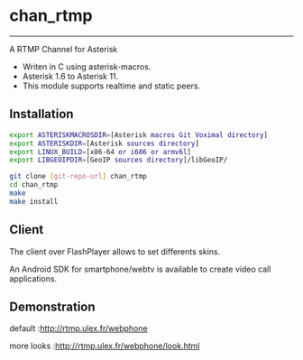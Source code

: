 chan_rtmp
=========

---
A RTMP Channel for Asterisk

* Writen in C using asterisk-macros.
* Asterisk 1.6 to Asterisk 11.
* This module supports realtime and static peers.


Installation
------------

```sh
export ASTERISKMACROSDIR=[Asterisk macros Git Voximal directory]
export ASTERISKDIR=[Asterisk sources directory]
export LINUX_BUILD=[x86-64 or i686 or armv6l]
export LIBGEOIPDIR=[GeoIP sources directory]/libGeoIP/

git clone [git-repo-url] chan_rtmp
cd chan_rtmp
make
make install
```

Client
------

The client over FlashPlayer allows to set differents skins.

An Android SDK for smartphone/webtv is available to create video call applications.


Demonstration
-------------

default :http://rtmp.ulex.fr/webphone

more looks :http://rtmp.ulex.fr/webphone/look.html
